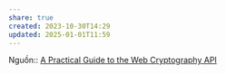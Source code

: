 ```yaml
---
share: true
created: 2023-10-30T14:29
updated: 2025-01-01T11:59
---
```

Nguồn:: [A Practical Guide to the Web Cryptography API](https://davidmyers.dev/blog/a-practical-guide-to-the-web-cryptography-api)